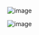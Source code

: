 ![image](https://user-images.githubusercontent.com/13045113/72209209-e6450380-34bc-11ea-89dc-0391db417428.png)

![image](https://user-images.githubusercontent.com/13045113/72209225-04126880-34bd-11ea-8ad9-31c8a8a83452.png)
